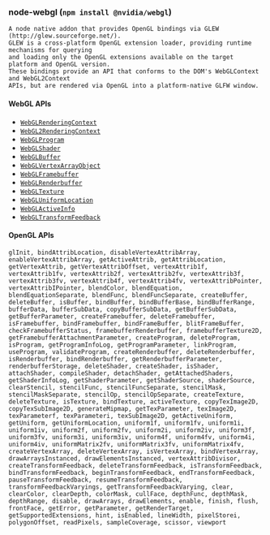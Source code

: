 ### node-webgl (`npm install @nvidia/webgl`)
    A node native addon that provides OpenGL bindings via GLEW (http://glew.sourceforge.net/).
    GLEW is a cross-platform OpenGL extension loader, providing runtime mechanisms for querying
    and loading only the OpenGL extensions available on the target platform and OpenGL version.
    These bindings provide an API that conforms to the DOM's WebGLContext and WebGL2Context
    APIs, but are rendered via OpenGL into a platform-native GLFW window.

#### WebGL APIs
- [`WebGLRenderingContext`](https://developer.mozilla.org/en-US/docs/Web/API/WebGLRenderingContext)
- [`WebGL2RenderingContext`](https://developer.mozilla.org/en-US/docs/Web/API/WebGL2RenderingContext)
- [`WebGLProgram`](https://developer.mozilla.org/en-US/docs/Web/API/WebGLProgram)
- [`WebGLShader`](https://developer.mozilla.org/en-US/docs/Web/API/WebGLShader)
- [`WebGLBuffer`](https://developer.mozilla.org/en-US/docs/Web/API/WebGLBuffer)
- [`WebGLVertexArrayObject`](https://developer.mozilla.org/en-US/docs/Web/API/WebGLVertexArrayObject)
- [`WebGLFramebuffer`](https://developer.mozilla.org/en-US/docs/Web/API/WebGLFramebuffer)
- [`WebGLRenderbuffer`](https://developer.mozilla.org/en-US/docs/Web/API/WebGLRenderbuffer)
- [`WebGLTexture`](https://developer.mozilla.org/en-US/docs/Web/API/WebGLTexture)
- [`WebGLUniformLocation`](https://developer.mozilla.org/en-US/docs/Web/API/WebGLUniformLocation)
- [`WebGLActiveInfo`](https://developer.mozilla.org/en-US/docs/Web/API/WebGLActiveInfo)
- [`WebGLTransformFeedback`](https://developer.mozilla.org/en-US/docs/Web/API/WebGLTransformFeedback)

#### OpenGL APIs
    glInit, bindAttribLocation, disableVertexAttribArray, enableVertexAttribArray, getActiveAttrib, getAttribLocation, getVertexAttrib, getVertexAttribOffset, vertexAttrib1f, vertexAttrib1fv, vertexAttrib2f, vertexAttrib2fv, vertexAttrib3f, vertexAttrib3fv, vertexAttrib4f, vertexAttrib4fv, vertexAttribPointer, vertexAttribIPointer, blendColor, blendEquation, blendEquationSeparate, blendFunc, blendFuncSeparate, createBuffer, deleteBuffer, isBuffer, bindBuffer, bindBufferBase, bindBufferRange, bufferData, bufferSubData, copyBufferSubData, getBufferSubData, getBufferParameter, createFramebuffer, deleteFramebuffer, isFramebuffer, bindFramebuffer, bindFrameBuffer, blitFrameBuffer, checkFramebufferStatus, framebufferRenderbuffer, framebufferTexture2D, getFramebufferAttachmentParameter, createProgram, deleteProgram, isProgram, getProgramInfoLog, getProgramParameter, linkProgram, useProgram, validateProgram, createRenderbuffer, deleteRenderbuffer, isRenderbuffer, bindRenderbuffer, getRenderbufferParameter, renderbufferStorage, deleteShader, createShader, isShader, attachShader, compileShader, detachShader, getAttachedShaders, getShaderInfoLog, getShaderParameter, getShaderSource, shaderSource, clearStencil, stencilFunc, stencilFuncSeparate, stencilMask, stencilMaskSeparate, stencilOp, stencilOpSeparate, createTexture, deleteTexture, isTexture, bindTexture, activeTexture, copyTexImage2D, copyTexSubImage2D, generateMipmap, getTexParameter, texImage2D, texParameterf, texParameteri, texSubImage2D, getActiveUniform, getUniform, getUniformLocation, uniform1f, uniform1fv, uniform1i, uniform1iv, uniform2f, uniform2fv, uniform2i, uniform2iv, uniform3f, uniform3fv, uniform3i, uniform3iv, uniform4f, uniform4fv, uniform4i, uniform4iv, uniformMatrix2fv, uniformMatrix3fv, uniformMatrix4fv, createVertexArray, deleteVertexArray, isVertexArray, bindVertexArray, drawArraysInstanced, drawElementsInstanced, vertexAttribDivisor, createTransformFeedback, deleteTransformFeedback, isTransformFeedback, bindTransformFeedback, beginTransformFeedback, endTransformFeedback, pauseTransformFeedback, resumeTransformFeedback, transformFeedbackVaryings, getTransformFeedbackVarying, clear, clearColor, clearDepth, colorMask, cullFace, depthFunc, depthMask, depthRange, disable, drawArrays, drawElements, enable, finish, flush, frontFace, getError, getParameter, getRenderTarget, getSupportedExtensions, hint, isEnabled, lineWidth, pixelStorei, polygonOffset, readPixels, sampleCoverage, scissor, viewport

